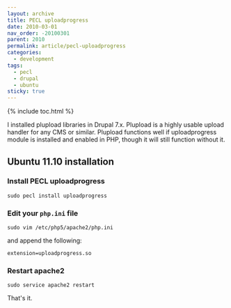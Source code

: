 ```yaml
---
layout: archive
title: PECL uploadprogress
date: 2010-03-01
nav_order: -20100301
parent: 2010
permalink: article/pecl-uploadprogress
categories:
  - development
tags:
  - pecl
  - drupal
  - ubuntu
sticky: true
---
```


{% include toc.html %}

I installed plupload libraries in Drupal 7.x.  Plupload is a highly usable upload handler for any CMS or similar.  Plupload functions well if uploadprogress module is installed and enabled in PHP, though it will still function without it.

## Ubuntu 11.10 installation

### Install PECL uploadprogress

```
sudo pecl install uploadprogress
```

### Edit your `php.ini` file

```
sudo vim /etc/php5/apache2/php.ini
```

and append the following:

```
extension=uploadprogress.so
```

### Restart apache2

```
sudo service apache2 restart
```

That's it.

